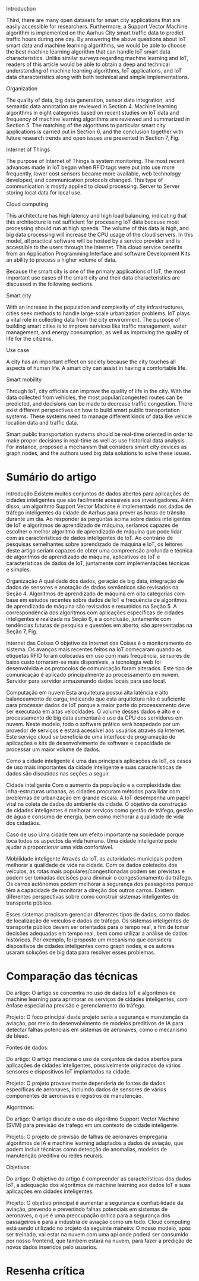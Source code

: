 Introduction

Third, there are many open datasets for smart city applications that are easily accessible for researchers. Furthermore, a Support Vector Machine algorithm is implemented on the Aarhus City smart traffic data to predict traffic hours during one day. By answering the above questions about IoT smart data and machine learning algorithms, we would be able to choose the best machine learning algorithm that can handle IoT smart data characteristics. Unlike similar surveys regarding machine learning and IoT, readers of this article would be able to obtain a deep and technical understanding of machine learning algorithms, IoT applications, and IoT data characteristics along with both technical and simple implementations.

Organization

The quality of data, big data generation, sensor data integration, and semantic data annotation are reviewed in Section 4. Machine learning algorithms in eight categories based on recent studies on IoT data and frequency of machine learning algorithms are reviewed and summarized in Section 5. The matching of the algorithms to particular smart city applications is carried out in Section 6, and the conclusion together with future research trends and open issues are presented in Section 7, Fig.

Internet of Things

The purpose of Internet of Things is system monitoring. The most recent advances made in IoT began when RFID tags were put into use more frequently, lower cost sensors became more available, web technology developed, and communication protocols changed. This type of communication is mostly applied to cloud processing. Server to Server storing local data for local use.

Cloud computing

This architecture has high latency and high load balancing, indicating that this architecture is not sufficient for processing IoT data because most processing should run at high speeds. The volume of this data is high, and big data processing will increase the CPU usage of the cloud servers. In this model, all practical software will be hosted by a service provider and is accessible to the users through the Internet. This cloud service benefits from an Application Programming Interface and software Development Kits an ability to process a higher volume of data.

Because the smart city is one of the primary applications of IoT, the most important use cases of the smart city and their data characteristics are discussed in the following sections.

Smart city

With an increase in the population and complexity of city infrastructures, cities seek methods to handle large-scale urbanization problems. IoT plays a vital role in collecting data from the city environment. The purpose of building smart cities is to improve services like traffic management, water management, and energy consumption, as well as improving the quality of life for the citizens.

Use case

A city has an important effect on society because the city touches all aspects of human life. A smart city can assist in having a comfortable life.

Smart mobility

Through IoT, city officials can improve the quality of life in the city. With the data collected from vehicles, the most popular/congested routes can be predicted, and decisions can be made to decrease traffic congestion. There exist different perspectives on how to build smart public transportation systems. These systems need to manage different kinds of data like vehicle location data and traffic data.

Smart public transportation systems should be real-time oriented in order to make proper decisions in real-time as well as use historical data analysis . For instance, proposed a mechanism that considers smart city devices as graph nodes, and the authors used big data solutions to solve these issues.

# Sumário do artigo

Introdução
Existem muitos conjuntos de dados abertos para aplicações de cidades inteligentes que são facilmente acessíveis aos investigadores. Além disso, um algoritmo Support Vector Machine é implementado nos dados de tráfego inteligentes da cidade de Aarhus para prever as horas de trânsito durante um dia. Ao responder às perguntas acima sobre dados inteligentes de IoT e algoritmos de aprendizado de máquina, seríamos capazes de escolher o melhor algoritmo de aprendizado de máquina que pode lidar com as características de dados inteligentes de IoT. Ao contrário de pesquisas semelhantes sobre aprendizado de máquina e IoT, os leitores deste artigo seriam capazes de obter uma compreensão profunda e técnica de algoritmos de aprendizado de máquina, aplicativos de IoT e características de dados de IoT, juntamente com implementações técnicas e simples.

Organização
A qualidade dos dados, geração de big data, integração de dados de sensores e anotação de dados semânticos são revisados ​​na Seção 4. Algoritmos de aprendizado de máquina em oito categorias com base em estudos recentes sobre dados de IoT e frequência de algoritmos de aprendizado de máquina são revisados ​​e resumidos na Seção 5. A correspondência dos algoritmos com aplicações específicas de cidades inteligentes é realizada na Seção 6, e a conclusão, juntamente com tendências futuras de pesquisa e questões em aberto, são apresentadas na Seção 7, Fig.

Internet das Coisas
O objetivo da Internet das Coisas é o monitoramento do sistema. Os avanços mais recentes feitos na IoT começaram quando as etiquetas RFID foram colocadas em uso com mais frequência, sensores de baixo custo tornaram-se mais disponíveis, a tecnologia web foi desenvolvida e os protocolos de comunicação foram alterados. Este tipo de comunicação é aplicado principalmente ao processamento em nuvem. Servidor para servidor armazenando dados locais para uso local.

Computação em nuvem
Esta arquitetura possui alta latência e alto balanceamento de carga, indicando que esta arquitetura não é suficiente para processar dados de IoT porque a maior parte do processamento deve ser executada em altas velocidades. O volume desses dados é alto e o processamento de big data aumentará o uso da CPU dos servidores em nuvem. Neste modelo, todo o software prático será hospedado por um provedor de serviços e estará acessível aos usuários através da Internet. Este serviço cloud se beneficia de uma interface de programação de aplicações e kits de desenvolvimento de software e capacidade de processar um maior volume de dados.

Como a cidade inteligente é uma das principais aplicações da IoT, os casos de uso mais importantes da cidade inteligente e suas características de dados são discutidos nas seções a seguir.

Cidade inteligente
Com o aumento da população e a complexidade das infra-estruturas urbanas, as cidades procuram métodos para lidar com problemas de urbanização em grande escala. A IoT desempenha um papel vital na coleta de dados do ambiente da cidade. O objetivo da construção de cidades inteligentes é melhorar serviços como gestão de tráfego, gestão de água e consumo de energia, bem como melhorar a qualidade de vida dos cidadãos.

Caso de uso
Uma cidade tem um efeito importante na sociedade porque toca todos os aspectos da vida humana. Uma cidade inteligente pode ajudar a proporcionar uma vida confortável.

Mobilidade inteligente
Através da IoT, as autoridades municipais podem melhorar a qualidade de vida na cidade. Com os dados coletados dos veículos, as rotas mais populares/congestionadas podem ser previstas e podem ser tomadas decisões para diminuir o congestionamento do tráfego. Os carros autônomos podem melhorar a segurança dos passageiros porque têm a capacidade de monitorar a direção dos outros carros. Existem diferentes perspectivas sobre como construir sistemas inteligentes de transporte público.

Esses sistemas precisam gerenciar diferentes tipos de dados, como dados de localização de veículos e dados de tráfego. Os sistemas inteligentes de transporte público devem ser orientados para o tempo real, a fim de tomar decisões adequadas em tempo real, bem como utilizar a análise de dados históricos. Por exemplo, foi proposto um mecanismo que considera dispositivos de cidades inteligentes como graph nodes, e os autores usaram soluções de big data para resolver esses problemas.

# Comparação das técnicas

Do artigo: O artigo se concentra no uso de dados IoT e algoritmos de machine learning para aprimorar os serviços de cidades inteligentes, com ênfase especial na previsão e gerenciamento do tráfego.

Projeto: O foco principal deste projeto seria a segurança e manutenção da aviação, por meio do desenvolvimento de modelos preditivos de IA para detectar falhas potenciais em sistemas de aeronaves, como o mecanismo de bleed.

Fontes de dados:

Do artigo: O artigo menciona o uso de conjuntos de dados abertos para aplicações de cidades inteligentes, possivelmente originados de vários sensores e dispositivos IoT implantados na cidade.

Projeto: O projeto provavelmente dependeria de fontes de dados específicas de aeronaves, incluindo dados de sensores de vários componentes de aeronaves e registros de manutenção.

Algoritmos:

Do artigo: O artigo discute o uso do algoritmo Support Vector Machine (SVM) para previsão de tráfego em um contexto de cidade inteligente.

Projeto: O projeto de previsão de falhas de aeronaves empregaria algoritmos de IA e machine learning adaptados a dados de aviação, que podem incluir técnicas como detecção de anomalias, modelos de manutenção preditiva ou redes neurais.

Objetivos:

Do artigo: O objetivo do artigo é compreender as características dos dados IoT, a adequação dos algoritmos de machine learning aos dados IoT e suas aplicações em cidades inteligentes.

Projeto: O objetivo principal é aumentar a segurança e confiabilidade da aviação, prevendo e prevenindo falhas potenciais em sistemas de aeronaves, o que é uma preocupação crítica para a segurança dos passageiros e para a indústria de aviação como um todo.
Cloud computing está sendo utilizado no projeto da seguinte maneira:
O nosso modelo, após ser treinado, vai estar na nuvem com uma api onde poderá ser consumido por nosso frontend, que tambem estará na nuvem, para fazer a predição de novos dados inseridos pelo usuarios.

# Resenha crítica
